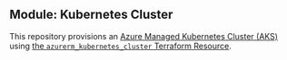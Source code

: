 ## Module: Kubernetes Cluster

This repository provisions an [Azure Managed Kubernetes Cluster (AKS)](https://azure.microsoft.com/en-us/services/container-service/) using [the `azurerm_kubernetes_cluster` Terraform Resource](https://www.terraform.io/docs/providers/azurerm/r/kubernetes_cluster.html).
